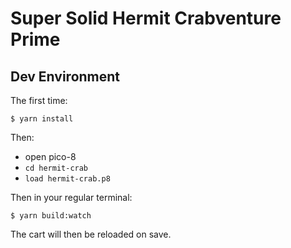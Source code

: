 # Super Solid Hermit Crabventure Prime

## Dev Environment

The first time:
```
$ yarn install
```

Then:
- open pico-8
- `cd hermit-crab`
- `load hermit-crab.p8`

Then in your regular terminal:
```
$ yarn build:watch
```

The cart will then be reloaded on save.
